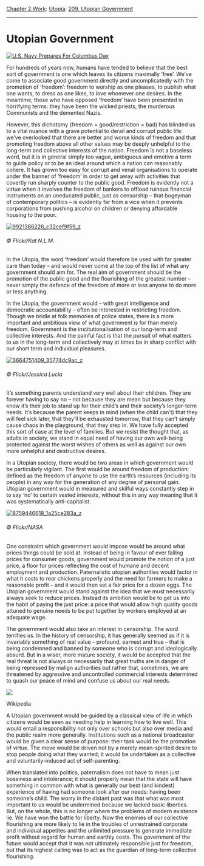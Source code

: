 [Chapter 2.Work](https://www.theschooloflife.com/thebookoflife/category/work/): [Utopia](https://www.theschooloflife.com/thebookoflife/category/work/utopia/): [209. Utopian Government](https://www.theschooloflife.com/thebookoflife/utopia-series-the-government-of-the-future/)

* * *

# Utopian Government

[![U.S. Navy Prepares For Columbus Day](https://www.theschooloflife.com/thebookoflife/wp-content/uploads/2014/10/statueliberty-1.jpg)](http://www.thebookoflife.org/wp-content/uploads/2014/10/statueliberty-1.jpg)

For hundreds of years now, humans have tended to believe that the best sort of government is one which leaves its citizens maximally ‘free’. We’ve come to associate good government directly and uncomplicatedly with the promotion of ‘freedom’: freedom to worship as one pleases, to publish what one wants, to dress as one likes, to love whomever one desires. In the meantime, those who have opposed ‘freedom’ have been presented in horrifying terms: they have been the wicked priests, the murderous Communists and the demented Nazis.

However, this dichotomy (freedom = good/restriction = bad) has blinded us to a vital nuance with a grave potential to derail and corrupt public life: we’ve overlooked that there are better and worse kinds of freedom and that promoting freedom above all other values may be deeply unhelpful to the long-term and collective interests of the nation. Freedom is not a baseless word, but it is in general simply too vague, ambiguous and emotive a term to guide policy or to be an ideal around which a nation can reasonably cohere. It has grown too easy for corrupt and venal organisations to operate under the banner of ‘freedom’ in order to get away with activities that covertly run sharply counter to the public good. Freedom is evidently not a virtue when it involves the freedom of bankers to offload ruinous financial instruments on an uneducated public, just as censorship – that bogeyman of contemporary politics – is evidently far from a vice when it prevents corporations from pushing alcohol on children or denying affordable housing to the poor.

[![9921386226_c32cef9f59_z](https://www.theschooloflife.com/thebookoflife/wp-content/uploads/2014/10/9921386226_c32cef9f59_z.jpg)](http://www.thebookoflife.org/wp-content/uploads/2014/10/9921386226_c32cef9f59_z.jpg)

###### © Flickr/Kat N.L.M.

In the Utopia, the word ‘freedom’ would therefore be used with far greater care than today – and would never come at the top of the list of what any government should aim for. The real aim of government should be the promotion of the public good and the flourishing of the greatest number – never simply the defence of the freedom of more or less anyone to do more or less anything.

In the Utopia, the government would – with great intelligence and democratic accountability – often be interested in restricting freedom. Though we bridle at folk memories of police states, there is a more important and ambitious view of what government is for than merely freedom. Government is the institutionalisation of our long-term and collective interests. And the painful fact is that the pursuit of what matters to us in the long-term and collectively may at times be in sharp conflict with our short term and individual pleasures.

[![3664751409_35774dc9ac_z](https://www.theschooloflife.com/thebookoflife/wp-content/uploads/2014/10/3664751409_35774dc9ac_z.jpg)](http://www.thebookoflife.org/wp-content/uploads/2014/10/3664751409_35774dc9ac_z.jpg)

###### © Flickr/Jessica Lucia

It’s something parents understand very well about their children. They are forever having to say no – not because they are mean but because they know it’s their job to stand up for their child’s and their society’s longer-term needs. It’s because the parent keeps in mind (when the child can’t) that they will feel sick later, that they’ll be exhausted tomorrow, that they can’t simply cause chaos in the playground, that they step in. We have fully accepted this sort of case at the level of families. But we resist the thought that, as adults in society, we stand in equal need of having our own well-being protected against the worst wishes of others as well as against our own more unhelpful and destructive desires.

In a Utopian society, there would be two areas in which government would be particularly vigilant. The first would be around freedom of production: defined as the freedom of anyone to use the earth’s resources (including its people) in any way for the generation of any degree of personal gain. Utopian government would in measured and skilful ways constantly step in to say ‘no’ to certain vested interests, without this in any way meaning that it was systematically anti-capitalist.

[![8759446618_1a25ce283a_z](https://www.theschooloflife.com/thebookoflife/wp-content/uploads/2014/10/8759446618_1a25ce283a_z.jpg)](http://www.thebookoflife.org/wp-content/uploads/2014/10/8759446618_1a25ce283a_z.jpg)

###### © Flickr/NASA

One constraint which government would impose would be around what prices things could be sold at. Instead of being in favour of ever falling prices for consumer goods, government would promote the notion of a just price, a floor for prices reflecting the cost of humane and decent employment and production. Paternalistic utopian authorities would factor in what it costs to rear chickens properly and the need for farmers to make a reasonable profit – and it would then set a fair price for a dozen eggs. The Utopian government would stand against the idea that we must necessarily always seek to reduce prices. Instead its ambition would be to get us into the habit of paying the just price: a price that would allow high quality goods attuned to genuine needs to be put together by workers employed at an adequate wage.

The government would also take an interest in censorship. The word terrifies us. In the history of censorship, it has generally seemed as if it is invariably something of real value – profound, earnest and true – that is being condemned and banned by someone who is corrupt and ideologically absurd. But in a wiser, more mature society, it would be accepted that the real threat is not always or necessarily that great truths are in danger of being repressed by malign authorities but rather that, sometimes, we are threatened by aggressive and uncontrolled commercial interests determined to quash our peace of mind and confuse us about our real needs.

 ![](https://www.theschooloflife.com/thebookoflife/wp-content/uploads/2014/10/School-education-learning-1750587-h-1024x742.jpg)

Wikipedia

A Utopian government would be guided by a classical view of life in which citizens would be seen as needing help in learning how to live well. This would entail a responsibility not only over schools but also over media and the public realm more generally. Institutions such as a national broadcaster would be given a clear sense of purpose: their task would be the promotion of virtue. The move would be driven not by a merely mean-spirited desire to stop people doing what they wanted; it would be undertaken as a collective and voluntarily-induced act of self-parenting.

When translated into politics, paternalism does not have to mean just bossiness and intolerance; it should properly mean that the state will have something in common with what is generally our best (and kindest) experience of having had someone look after our needs: having been someone’s child. The worry in the distant past was that what was most important to us would be undermined because we lacked basic liberties. But, on the whole, this is no longer where the problems of modern existence lie. We have won the battle for liberty. Now the enemies of our collective flourishing are more likely to lie in the troubles of unrestrained corporate and individual appetites and the unlimited pressure to generate immediate profit without regard for human and earthly costs. The government of the future would accept that it was not ultimately responsible just for freedom, but that its highest calling was to act as the guardian of long-term collective flourishing.
